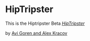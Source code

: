# HipTripster

This is the Hiptripster Beta
[*HipTripster*](http://hiptripster.com)

by [Avi Goren and Alex Kracov](http://hiptripster.com)